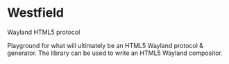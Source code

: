 # Westfield
Wayland HTML5 protocol

Playground for what will ultimately be an HTML5 Wayland protocol & generator.
 The library can be used to write an HTML5 Wayland compositor.



